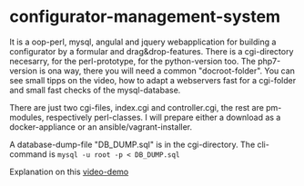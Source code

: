 # configurator-management-system

It is a oop-perl, mysql, angulal and jquery webapplication for building a configurator by a formular and drag&drop-features.
There is a cgi-directory necesarry, for the perl-prototype, for the python-version too. The php7-version is ona way,
there you will need a common "docroot-folder". You can see small tipps on the video,
how to adapt a webservers fast for a cgi-folder and small fast checks of the mysql-database.

There are just two cgi-files, index.cgi and controller.cgi, the rest are pm-modules, respectively perl-classes. I will prepare either a download as a docker-appliance or an ansible/vagrant-installer.

A database-dump-file "DB_DUMP.sql" is in the cgi-directory. The cli-command is 
`mysql -u root -p < DB_DUMP.sql`

Explanation on this [video-demo](http://www.green-homepages.de/#configur-m-system)
